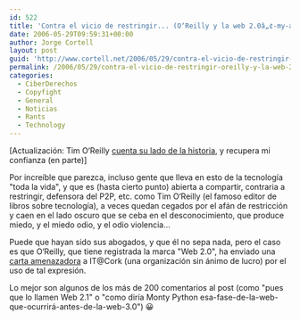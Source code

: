 ```yaml
---
id: 522
title: 'Contra el vicio de restringir... (O‘Reilly y la web 2.0â„¢-my-ass)'
date: 2006-05-29T09:59:31+00:00
author: Jorge Cortell
layout: post
guid: 'http://www.cortell.net/2006/05/29/contra-el-vicio-de-restringir-oreilly-y-la-web-20%e2%84%a2-my-ass/'
permalink: /2006/05/29/contra-el-vicio-de-restringir-oreilly-y-la-web-20-my-ass/
categories:
  - CiberDerechos
  - Copyfight
  - General
  - Noticias
  - Rants
  - Technology
---
```

[Actualización: Tim O‘Reilly <a target="_blank" title="Tim O'Reilly on Web 2.0 Trade Mark" href="http://radar.oreilly.com/archives/2006/05/web_20_service_mark_controvers.html">cuenta su lado de la historia</a>, y recupera mi confianza (en parte)]

Por increí­ble que parezca, incluso gente que lleva en esto de la tecnologí­a "toda la vida", y que es (hasta cierto punto) abierta a compartir, contraria a restringir, defensora del P2P, etc. como Tim O‘Reilly (el famoso editor de libros sobre tecnologí­a), a veces quedan cegados por el afán de restricción y caen en el lado oscuro que se ceba en el desconocimiento, que produce miedo, y el miedo odio, y el odio violencia...

Puede que hayan sido sus abogados, y que él no sepa nada, pero el caso es que O‘Reilly, que tiene registrada la marca "Web 2.0", ha enviado una <a title="Cease and desist letter" target="_blank" href="http://www.tomrafteryit.net/oreilly-trademarks-web-20-and-sets-lawyers-on-itcork/">carta amenazadora</a> a IT@Cork (una organización sin ánimo de lucro) por el uso de tal expresión.

Lo mejor son algunos de los más de 200 comentarios al post (como "pues que lo llamen Web 2.1" o "como dirí­a Monty Python esa-fase-de-la-web-que-ocurrirá-antes-de-la-web-3.0") 😀